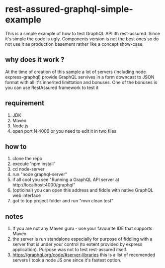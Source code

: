 
# rest-assured-graphql-simple-example

This is a simple example of how to test GraphQL API ith rest-assured.
Since it's simple the code is ugly. Components version is not the best ones
so do not use it as production basement rather like a concept show-case.

## why does it work ? 
At the time of creation of this sample a lot of servers (including node express-graphql) provide GraphQL servives in a form downcast to JSON format with all it's inherited limittation and bonuses. 
One of the bonuses is you can use RestAssured framework to test it

## requirement
1. JDK
2. Maven
3. Node.js
4. open port N 4000 or you need to edit it in two files

## how to
1. clone the repo
2. execute 'npm install'
3. cd node-server
4. run "node graphql-server"
5. if all cool you see "Running a GraphQL API server at http://localhost:4000/graphql"
6. (optioinal) you can open this address and fiddle with native GraphQL web interface
7. got to top project folder and run "mvn clean test"

## notes 
1. If you are not any Maven guru - use your favourite IDE that supports Maven. 
2. the server is run standalone especially for purpose of fiddling with a server that is 
under your control (to extent provided by express application). Purpose was not to test 
rest-assured itself.
3. https://graphql.org/code/#server-libraries this is a list of recomended servers
I took a node JS one since it's fastest option.




